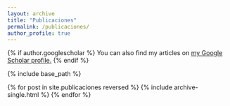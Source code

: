 ```yaml
---
layout: archive
title: "Publicaciones"
permalink: /publicaciones/
author_profile: true
---
```


{% if author.googlescholar %}
  You can also find my articles on <u><a href="{{author.googlescholar}}">my Google Scholar profile</a>.</u>
{% endif %}

{% include base_path %}

{% for post in site.publicaciones reversed %}
  {% include archive-single.html %}
{% endfor %}